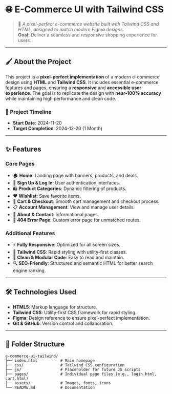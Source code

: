 # 🌐 **E-Commerce UI with Tailwind CSS**

> 🚀 _A pixel-perfect e-commerce website built with Tailwind CSS and HTML, designed to match modern Figma designs._  
> **Goal:** Deliver a seamless and responsive shopping experience for users.

---

## 🖌️ **About the Project**

This project is a **pixel-perfect implementation** of a modern e-commerce design using **HTML** and **Tailwind CSS**. It includes essential e-commerce features and pages, ensuring a **responsive** and **accessible user experience**. The goal is to replicate the design with **near-100% accuracy** while maintaining high performance and clean code.

### **📅 Project Timeline**

- **Start Date**: 2024-11-20
- **Target Completion**: 2024-12-20 (1 Month)

---

## ✨ **Features**

### **Core Pages**

- 🏠 **Home**: Landing page with banners, products, and deals.
- 🔑 **Sign Up & Log In**: User authentication interfaces.
- 🛍️ **Product Categories**: Dynamic filtering of products.
- ❤️ **Wishlist**: Save favorite items.
- 🛒 **Cart & Checkout**: Smooth cart management and checkout process.
- 📋 **Account Management**: View and manage user details.
- 📄 **About & Contact**: Informational pages.
- 🚫 **404 Error Page**: Custom error page for unmatched routes.

### **Additional Features**

- ⚡ **Fully Responsive**: Optimized for all screen sizes.
- 🎨 **Tailwind CSS**: Rapid styling with utility-first classes.
- 💎 **Clean & Modular Code**: Easy to read and maintain.
- 🔍 **SEO-Friendly**: Structured and semantic HTML for better search engine ranking.

---

## 🛠️ **Technologies Used**

- **HTML5**: Markup language for structure.
- **Tailwind CSS**: Utility-first CSS framework for rapid styling.
- **Figma**: Design reference to ensure pixel-perfect implementation.
- **Git & GitHub**: Version control and collaboration.

---

## 📂 **Folder Structure**

```plaintext
e-commerce-ui-tailwind/
├── index.html          # Main homepage
├── css/                # Tailwind CSS configuration
├── js/                 # Placeholder for future JS scripts
├── pages/              # Individual page files (e.g., login.html, cart.html)
├── assets/             # Images, fonts, icons
└── README.md           # Documentation
```
